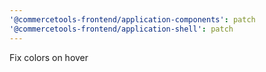 ```yaml
---
'@commercetools-frontend/application-components': patch
'@commercetools-frontend/application-shell': patch
---
```


Fix colors on hover

